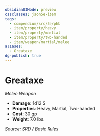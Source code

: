 ```yaml
---
obsidianUIMode: preview
cssclasses: json5e-item
tags:
  - compendium/src/5e/phb
  - item/property/heavy
  - item/property/martial
  - item/property/two-handed
  - item/weapon/martial/melee
aliases:
  - Greataxe
dg-publish: true
---
```

# Greataxe
*Melee Weapon*  

- **Damage**: 1d12 S
- **Properties**: Heavy, Martial, Two-handed
- **Cost**: 30 gp
- **Weight**: 7.0 lbs.

*Source: SRD / Basic Rules*